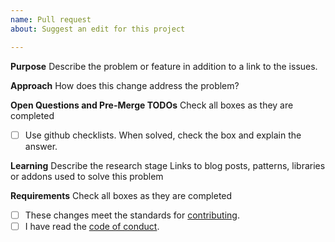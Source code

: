 ```yaml
---
name: Pull request
about: Suggest an edit for this project

---
```


**Purpose**
Describe the problem or feature in addition to a link to the issues.

**Approach**
How does this change address the problem?

**Open Questions and Pre-Merge TODOs**
Check all boxes as they are completed

- [ ] Use github checklists. When solved, check the box and explain the answer.

**Learning**
Describe the research stage
Links to blog posts, patterns, libraries or addons used to solve this problem

**Requirements**
Check all boxes as they are completed

- [ ] These changes meet the standards for [contributing](https://github.com/GhostWriters/DockSTARTer/blob/master/.github/CONTRIBUTING.md).
- [ ] I have read the [code of conduct](https://github.com/GhostWriters/DockSTARTer/blob/master/.github/CODE_OF_CONDUCT.md).
